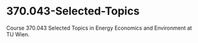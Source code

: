 # 370.043-Selected-Topics
Course 370.043 Selected Topics in Energy Economics and Environment at TU Wien.
